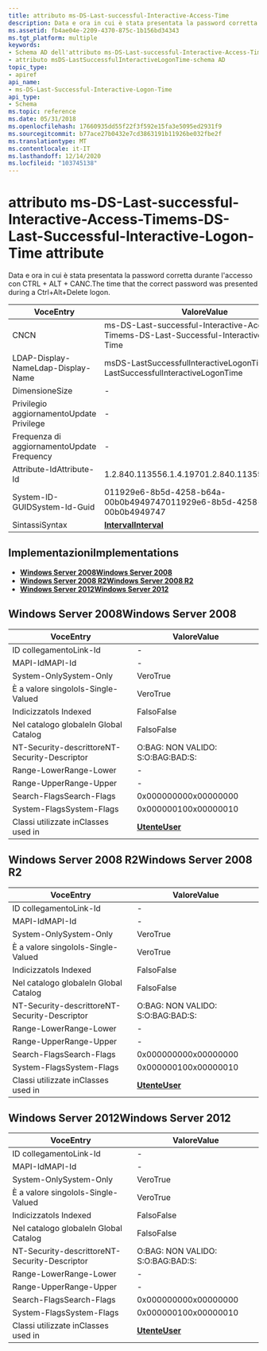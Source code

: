 ```yaml
---
title: attributo ms-DS-Last-successful-Interactive-Access-Time
description: Data e ora in cui è stata presentata la password corretta durante l'accesso con CTRL + ALT + CANC.
ms.assetid: fb4ae04e-2209-4370-875c-1b156bd34343
ms.tgt_platform: multiple
keywords:
- Schema AD dell'attributo ms-DS-Last-successful-Interactive-Access-Time
- attributo msDS-LastSuccessfulInteractiveLogonTime-schema AD
topic_type:
- apiref
api_name:
- ms-DS-Last-Successful-Interactive-Logon-Time
api_type:
- Schema
ms.topic: reference
ms.date: 05/31/2018
ms.openlocfilehash: 17660935dd55f22f3f592e15fa3e5095ed2931f9
ms.sourcegitcommit: b77ace27b0432e7cd3863191b11926be032fbe2f
ms.translationtype: MT
ms.contentlocale: it-IT
ms.lasthandoff: 12/14/2020
ms.locfileid: "103745138"
---
```

# <a name="ms-ds-last-successful-interactive-logon-time-attribute"></a><span data-ttu-id="7ad23-105">attributo ms-DS-Last-successful-Interactive-Access-Time</span><span class="sxs-lookup"><span data-stu-id="7ad23-105">ms-DS-Last-Successful-Interactive-Logon-Time attribute</span></span>

<span data-ttu-id="7ad23-106">Data e ora in cui è stata presentata la password corretta durante l'accesso con CTRL + ALT + CANC.</span><span class="sxs-lookup"><span data-stu-id="7ad23-106">The time that the correct password was presented during a Ctrl+Alt+Delete logon.</span></span>



| <span data-ttu-id="7ad23-107">Voce</span><span class="sxs-lookup"><span data-stu-id="7ad23-107">Entry</span></span> | <span data-ttu-id="7ad23-108">Valore</span><span class="sxs-lookup"><span data-stu-id="7ad23-108">Value</span></span> |
|-------------------|----------------------------------------------|
| <span data-ttu-id="7ad23-109">CN</span><span class="sxs-lookup"><span data-stu-id="7ad23-109">CN</span></span>                | <span data-ttu-id="7ad23-110">ms-DS-Last-successful-Interactive-Access-Time</span><span class="sxs-lookup"><span data-stu-id="7ad23-110">ms-DS-Last-Successful-Interactive-Logon-Time</span></span> |
| <span data-ttu-id="7ad23-111">LDAP-Display-Name</span><span class="sxs-lookup"><span data-stu-id="7ad23-111">Ldap-Display-Name</span></span> | <span data-ttu-id="7ad23-112">msDS-LastSuccessfulInteractiveLogonTime</span><span class="sxs-lookup"><span data-stu-id="7ad23-112">msDS-LastSuccessfulInteractiveLogonTime</span></span>      |
| <span data-ttu-id="7ad23-113">Dimensione</span><span class="sxs-lookup"><span data-stu-id="7ad23-113">Size</span></span>              | \-                                           |
| <span data-ttu-id="7ad23-114">Privilegio aggiornamento</span><span class="sxs-lookup"><span data-stu-id="7ad23-114">Update Privilege</span></span>  | \-                                           |
| <span data-ttu-id="7ad23-115">Frequenza di aggiornamento</span><span class="sxs-lookup"><span data-stu-id="7ad23-115">Update Frequency</span></span>  | \-                                           |
| <span data-ttu-id="7ad23-116">Attribute-Id</span><span class="sxs-lookup"><span data-stu-id="7ad23-116">Attribute-Id</span></span>      | <span data-ttu-id="7ad23-117">1.2.840.113556.1.4.1970</span><span class="sxs-lookup"><span data-stu-id="7ad23-117">1.2.840.113556.1.4.1970</span></span>                      |
| <span data-ttu-id="7ad23-118">System-ID-GUID</span><span class="sxs-lookup"><span data-stu-id="7ad23-118">System-Id-Guid</span></span>    | <span data-ttu-id="7ad23-119">011929e6-8b5d-4258-b64a-00b0b4949747</span><span class="sxs-lookup"><span data-stu-id="7ad23-119">011929e6-8b5d-4258-b64a-00b0b4949747</span></span>         |
| <span data-ttu-id="7ad23-120">Sintassi</span><span class="sxs-lookup"><span data-stu-id="7ad23-120">Syntax</span></span>            | [<span data-ttu-id="7ad23-121">**Interval**</span><span class="sxs-lookup"><span data-stu-id="7ad23-121">**Interval**</span></span>](s-interval.md)               |



## <a name="implementations"></a><span data-ttu-id="7ad23-122">Implementazioni</span><span class="sxs-lookup"><span data-stu-id="7ad23-122">Implementations</span></span>

-   [<span data-ttu-id="7ad23-123">**Windows Server 2008**</span><span class="sxs-lookup"><span data-stu-id="7ad23-123">**Windows Server 2008**</span></span>](#windows-server-2008)
-   [<span data-ttu-id="7ad23-124">**Windows Server 2008 R2**</span><span class="sxs-lookup"><span data-stu-id="7ad23-124">**Windows Server 2008 R2**</span></span>](#windows-server-2008-r2)
-   [<span data-ttu-id="7ad23-125">**Windows Server 2012**</span><span class="sxs-lookup"><span data-stu-id="7ad23-125">**Windows Server 2012**</span></span>](#windows-server-2012)

## <a name="windows-server-2008"></a><span data-ttu-id="7ad23-126">Windows Server 2008</span><span class="sxs-lookup"><span data-stu-id="7ad23-126">Windows Server 2008</span></span>



| <span data-ttu-id="7ad23-127">Voce</span><span class="sxs-lookup"><span data-stu-id="7ad23-127">Entry</span></span> | <span data-ttu-id="7ad23-128">Valore</span><span class="sxs-lookup"><span data-stu-id="7ad23-128">Value</span></span> |
|------------------------|-----------------------------------|
| <span data-ttu-id="7ad23-129">ID collegamento</span><span class="sxs-lookup"><span data-stu-id="7ad23-129">Link-Id</span></span>                | \-                                |
| <span data-ttu-id="7ad23-130">MAPI-Id</span><span class="sxs-lookup"><span data-stu-id="7ad23-130">MAPI-Id</span></span>                | \-                                |
| <span data-ttu-id="7ad23-131">System-Only</span><span class="sxs-lookup"><span data-stu-id="7ad23-131">System-Only</span></span>            | <span data-ttu-id="7ad23-132">Vero</span><span class="sxs-lookup"><span data-stu-id="7ad23-132">True</span></span>                              |
| <span data-ttu-id="7ad23-133">È a valore singolo</span><span class="sxs-lookup"><span data-stu-id="7ad23-133">Is-Single-Valued</span></span>       | <span data-ttu-id="7ad23-134">Vero</span><span class="sxs-lookup"><span data-stu-id="7ad23-134">True</span></span>                              |
| <span data-ttu-id="7ad23-135">Indicizzato</span><span class="sxs-lookup"><span data-stu-id="7ad23-135">Is Indexed</span></span>             | <span data-ttu-id="7ad23-136">Falso</span><span class="sxs-lookup"><span data-stu-id="7ad23-136">False</span></span>                             |
| <span data-ttu-id="7ad23-137">Nel catalogo globale</span><span class="sxs-lookup"><span data-stu-id="7ad23-137">In Global Catalog</span></span>      | <span data-ttu-id="7ad23-138">Falso</span><span class="sxs-lookup"><span data-stu-id="7ad23-138">False</span></span>                             |
| <span data-ttu-id="7ad23-139">NT-Security-descrittore</span><span class="sxs-lookup"><span data-stu-id="7ad23-139">NT-Security-Descriptor</span></span> | <span data-ttu-id="7ad23-140">O:BAG: NON VALIDO: S:</span><span class="sxs-lookup"><span data-stu-id="7ad23-140">O:BAG:BAD:S:</span></span>                      |
| <span data-ttu-id="7ad23-141">Range-Lower</span><span class="sxs-lookup"><span data-stu-id="7ad23-141">Range-Lower</span></span>            | \-                                |
| <span data-ttu-id="7ad23-142">Range-Upper</span><span class="sxs-lookup"><span data-stu-id="7ad23-142">Range-Upper</span></span>            | \-                                |
| <span data-ttu-id="7ad23-143">Search-Flags</span><span class="sxs-lookup"><span data-stu-id="7ad23-143">Search-Flags</span></span>           | <span data-ttu-id="7ad23-144">0x00000000</span><span class="sxs-lookup"><span data-stu-id="7ad23-144">0x00000000</span></span>                        |
| <span data-ttu-id="7ad23-145">System-Flags</span><span class="sxs-lookup"><span data-stu-id="7ad23-145">System-Flags</span></span>           | <span data-ttu-id="7ad23-146">0x00000010</span><span class="sxs-lookup"><span data-stu-id="7ad23-146">0x00000010</span></span>                        |
| <span data-ttu-id="7ad23-147">Classi utilizzate in</span><span class="sxs-lookup"><span data-stu-id="7ad23-147">Classes used in</span></span>        | [<span data-ttu-id="7ad23-148">**Utente**</span><span class="sxs-lookup"><span data-stu-id="7ad23-148">**User**</span></span>](c-user.md)<br/> |



## <a name="windows-server-2008-r2"></a><span data-ttu-id="7ad23-149">Windows Server 2008 R2</span><span class="sxs-lookup"><span data-stu-id="7ad23-149">Windows Server 2008 R2</span></span>



| <span data-ttu-id="7ad23-150">Voce</span><span class="sxs-lookup"><span data-stu-id="7ad23-150">Entry</span></span> | <span data-ttu-id="7ad23-151">Valore</span><span class="sxs-lookup"><span data-stu-id="7ad23-151">Value</span></span> |
|------------------------|-----------------------------------|
| <span data-ttu-id="7ad23-152">ID collegamento</span><span class="sxs-lookup"><span data-stu-id="7ad23-152">Link-Id</span></span>                | \-                                |
| <span data-ttu-id="7ad23-153">MAPI-Id</span><span class="sxs-lookup"><span data-stu-id="7ad23-153">MAPI-Id</span></span>                | \-                                |
| <span data-ttu-id="7ad23-154">System-Only</span><span class="sxs-lookup"><span data-stu-id="7ad23-154">System-Only</span></span>            | <span data-ttu-id="7ad23-155">Vero</span><span class="sxs-lookup"><span data-stu-id="7ad23-155">True</span></span>                              |
| <span data-ttu-id="7ad23-156">È a valore singolo</span><span class="sxs-lookup"><span data-stu-id="7ad23-156">Is-Single-Valued</span></span>       | <span data-ttu-id="7ad23-157">Vero</span><span class="sxs-lookup"><span data-stu-id="7ad23-157">True</span></span>                              |
| <span data-ttu-id="7ad23-158">Indicizzato</span><span class="sxs-lookup"><span data-stu-id="7ad23-158">Is Indexed</span></span>             | <span data-ttu-id="7ad23-159">Falso</span><span class="sxs-lookup"><span data-stu-id="7ad23-159">False</span></span>                             |
| <span data-ttu-id="7ad23-160">Nel catalogo globale</span><span class="sxs-lookup"><span data-stu-id="7ad23-160">In Global Catalog</span></span>      | <span data-ttu-id="7ad23-161">Falso</span><span class="sxs-lookup"><span data-stu-id="7ad23-161">False</span></span>                             |
| <span data-ttu-id="7ad23-162">NT-Security-descrittore</span><span class="sxs-lookup"><span data-stu-id="7ad23-162">NT-Security-Descriptor</span></span> | <span data-ttu-id="7ad23-163">O:BAG: NON VALIDO: S:</span><span class="sxs-lookup"><span data-stu-id="7ad23-163">O:BAG:BAD:S:</span></span>                      |
| <span data-ttu-id="7ad23-164">Range-Lower</span><span class="sxs-lookup"><span data-stu-id="7ad23-164">Range-Lower</span></span>            | \-                                |
| <span data-ttu-id="7ad23-165">Range-Upper</span><span class="sxs-lookup"><span data-stu-id="7ad23-165">Range-Upper</span></span>            | \-                                |
| <span data-ttu-id="7ad23-166">Search-Flags</span><span class="sxs-lookup"><span data-stu-id="7ad23-166">Search-Flags</span></span>           | <span data-ttu-id="7ad23-167">0x00000000</span><span class="sxs-lookup"><span data-stu-id="7ad23-167">0x00000000</span></span>                        |
| <span data-ttu-id="7ad23-168">System-Flags</span><span class="sxs-lookup"><span data-stu-id="7ad23-168">System-Flags</span></span>           | <span data-ttu-id="7ad23-169">0x00000010</span><span class="sxs-lookup"><span data-stu-id="7ad23-169">0x00000010</span></span>                        |
| <span data-ttu-id="7ad23-170">Classi utilizzate in</span><span class="sxs-lookup"><span data-stu-id="7ad23-170">Classes used in</span></span>        | [<span data-ttu-id="7ad23-171">**Utente**</span><span class="sxs-lookup"><span data-stu-id="7ad23-171">**User**</span></span>](c-user.md)<br/> |



## <a name="windows-server-2012"></a><span data-ttu-id="7ad23-172">Windows Server 2012</span><span class="sxs-lookup"><span data-stu-id="7ad23-172">Windows Server 2012</span></span>



| <span data-ttu-id="7ad23-173">Voce</span><span class="sxs-lookup"><span data-stu-id="7ad23-173">Entry</span></span> | <span data-ttu-id="7ad23-174">Valore</span><span class="sxs-lookup"><span data-stu-id="7ad23-174">Value</span></span> |
|------------------------|-----------------------------------|
| <span data-ttu-id="7ad23-175">ID collegamento</span><span class="sxs-lookup"><span data-stu-id="7ad23-175">Link-Id</span></span>                | \-                                |
| <span data-ttu-id="7ad23-176">MAPI-Id</span><span class="sxs-lookup"><span data-stu-id="7ad23-176">MAPI-Id</span></span>                | \-                                |
| <span data-ttu-id="7ad23-177">System-Only</span><span class="sxs-lookup"><span data-stu-id="7ad23-177">System-Only</span></span>            | <span data-ttu-id="7ad23-178">Vero</span><span class="sxs-lookup"><span data-stu-id="7ad23-178">True</span></span>                              |
| <span data-ttu-id="7ad23-179">È a valore singolo</span><span class="sxs-lookup"><span data-stu-id="7ad23-179">Is-Single-Valued</span></span>       | <span data-ttu-id="7ad23-180">Vero</span><span class="sxs-lookup"><span data-stu-id="7ad23-180">True</span></span>                              |
| <span data-ttu-id="7ad23-181">Indicizzato</span><span class="sxs-lookup"><span data-stu-id="7ad23-181">Is Indexed</span></span>             | <span data-ttu-id="7ad23-182">Falso</span><span class="sxs-lookup"><span data-stu-id="7ad23-182">False</span></span>                             |
| <span data-ttu-id="7ad23-183">Nel catalogo globale</span><span class="sxs-lookup"><span data-stu-id="7ad23-183">In Global Catalog</span></span>      | <span data-ttu-id="7ad23-184">Falso</span><span class="sxs-lookup"><span data-stu-id="7ad23-184">False</span></span>                             |
| <span data-ttu-id="7ad23-185">NT-Security-descrittore</span><span class="sxs-lookup"><span data-stu-id="7ad23-185">NT-Security-Descriptor</span></span> | <span data-ttu-id="7ad23-186">O:BAG: NON VALIDO: S:</span><span class="sxs-lookup"><span data-stu-id="7ad23-186">O:BAG:BAD:S:</span></span>                      |
| <span data-ttu-id="7ad23-187">Range-Lower</span><span class="sxs-lookup"><span data-stu-id="7ad23-187">Range-Lower</span></span>            | \-                                |
| <span data-ttu-id="7ad23-188">Range-Upper</span><span class="sxs-lookup"><span data-stu-id="7ad23-188">Range-Upper</span></span>            | \-                                |
| <span data-ttu-id="7ad23-189">Search-Flags</span><span class="sxs-lookup"><span data-stu-id="7ad23-189">Search-Flags</span></span>           | <span data-ttu-id="7ad23-190">0x00000000</span><span class="sxs-lookup"><span data-stu-id="7ad23-190">0x00000000</span></span>                        |
| <span data-ttu-id="7ad23-191">System-Flags</span><span class="sxs-lookup"><span data-stu-id="7ad23-191">System-Flags</span></span>           | <span data-ttu-id="7ad23-192">0x00000010</span><span class="sxs-lookup"><span data-stu-id="7ad23-192">0x00000010</span></span>                        |
| <span data-ttu-id="7ad23-193">Classi utilizzate in</span><span class="sxs-lookup"><span data-stu-id="7ad23-193">Classes used in</span></span>        | [<span data-ttu-id="7ad23-194">**Utente**</span><span class="sxs-lookup"><span data-stu-id="7ad23-194">**User**</span></span>](c-user.md)<br/> |



 

 





